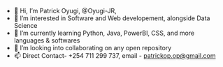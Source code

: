 - 👋 Hi, I’m Patrick Oyugi, @Oyugi-JR,
- 👀 I’m interested in Software and Web developement, alongside Data Science
- 🌱 I’m currently learning Python, Java, PowerBI, CSS, and more languages & softwares
- 💞️ I’m looking into collaborating on any open repository 
- 📫 Direct Contact- +254 711 299 737, email - patrickop.op@gmail.com 

<!---
Oyugi-JR/Oyugi-JR is a ✨ special ✨ repository because its `README.md` (this file) appears on your GitHub profile.
You can click the Preview link to take a look at your changes.
--->
